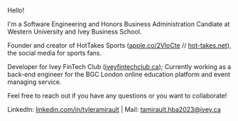 Hello!

I'm a Software Engineering and Honors Business Administration Candiate at Western University and Ivey Business School.

Founder and creator of HotTakes Sports ([apple.co/2VloCte](apple.co/2VloCte) // [hot-takes.net](hot-takes.net)), the social media for sports fans.

Developer for Ivey FinTech Club ([iveyfintechclub.ca](iveyfintechclub.ca/index.html));
Currently working as a back-end engineer for the BGC London online education platform and event managing service.

Feel free to reach out if you have any questions or you want to collaborate!

LinkedIn: [linkedin.com/in/tyleramirault](linkedin.com/in/tyleramirault) |
Mail: tamirault.hba2023@ivey.ca
